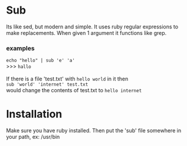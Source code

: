 # Sub
Its like sed, but modern and simple. It uses ruby regular expressions to make replacements. When given 1 argument it functions like grep.

### examples
`echo "hello" | sub 'e' 'a'`<br>
\>>> `hallo`<br>
<br>
If there is a file 'test.txt' with `hello world` in it then<br>
`sub 'world' 'internet' test.txt`<br>
would change the contents of test.txt to `hello internet` 

# Installation 
Make sure you have ruby installed. Then put the 'sub' file somewhere in your path, ex: /usr/bin
